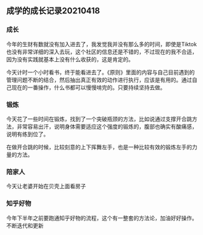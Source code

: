 ## 成学的成长记录20210418

### 成长

今年的生财有数就没有加入进去了，我发觉我并没有那么多的时间，即使是Tiktok也没有非常详细的深入去玩，这个社区的信息还是不错的，不过现在的我不合适，因为没有实践就基本上没有什么收获的，这是肯定的。

今天计时一个小时看书，终于能看进去了。《原则》里面的内容与自己目前遇到的管理问题不断的结合，然后抽出真正有效的动作进行执行，应该是有用的。通过自己现在的一番操作，什么书都可以慢慢啃完的。只要持续坚持去做。

### 锻炼

今天花了一些时间在锻炼，找到了一个突破瓶颈的方法，比如说通过支撑开合跳方法，非常容易出汗，说明身体需要适应这个强度的锻炼的，腹部也确实有酸痛感，说明有练到位了。

在做开合跳的时候，比较刻意的上下挥舞左手，也是一种比较有效的锻炼左手的力量的方法。

### 陪家人

今天让老婆开始在贝壳上面看房子

### 知乎好物

今年下半年之前要跑通知乎好物的流程，这个有一整套的方法论，加油好好操作。不断迭代和更新

